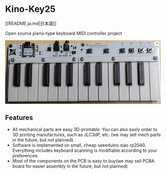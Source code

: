 # Kino-Key25

[[README.ja.md|日本語]]

Open source piano-type keyboard MIDI controller project

![alt text](kino-key25.png)

## Features

- All mechanical parts are easy 3D-printable. You can also easly order to 3D printing manufactures, such as JLC3dP, etc. (we may sell mech parts in the future, but not planned)
- Software is implemented on small, cheap seeeduino xiao rp2040. Everything includes keyboard scanning is modifiable according to your preferences.
- Most of the components on the PCB is easy to buy(we may sell PCBA board for easier assembly in the future, but not planned)
